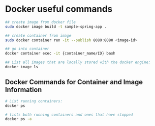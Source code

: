 # Docker useful commands

``` bash
## create image from docker file
sudo docker image build -t sample-spring-app .

## create container from image
sudo docker container run -it --publish 8080:8080 <image-id>

## go into container
docker container exec -it {container_name/ID} bash

## List all images that are locally stored with the docker engine:
docker image ls

```


## Docker Commands for Container and Image Information

``` bash
# List running containers:
docker ps

# lists both running containers and ones that have stopped
docker ps -a


```